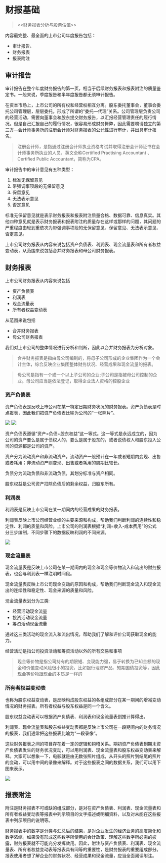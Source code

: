 # 财报基础

><<财务报表分析与股票估值>>

内容最完整、最全面的上市公司年度报告包括：

* 审计报告、
* 财务报表
* 报表附注

## 审计报告

审计报告在整个年度财务报告的第一页，相当于后续财务报表和报表附注的质量鉴定书。一般来说，季度报告和半年度报告都无须审计报告。

在资本市场上，上市公司的所有权和经营权相互分离。股东委托董事会，董事会委托公司管理层，层层委托，形成了所谓的“委托—代理”关系。公司管理层负责公司的经营活动，需要向董事会和股东提交财务报告，以汇报经营管理责任的履行情况。但是自己汇报自己的履行情况，很容易形成财务舞弊，因此需要聘请独立的第三方—会计师事务所的注册会计师对财务报表的公允性进行审计，并出具审计报告。

>注册会计师，是指通过注册会计师执业资格考试并取得注册会计师证书在会计师事务所执业的人员，英文全称Certified Practising Accountant 、Certified Public Accountant，简称为CPA。

审计报告中的审计意见有五种类型：
1. 标准无保留意见
2. 带强调事项段的无保留意见
3. 保留意见
4. 无法表示意见
5. 否定意见


标准无保留意见就是表示财务报表和报表附注质量合格、数据可靠、信息真实。其他四种意见就是表示财务报表和报表附注的质量存在这样或那样的问题，其问题的严重程度由轻到重依次为带强调事项段的无保留意见、保留意见、无法表示意见、否定意见。


上市公司财务报表从内容来说包括资产负债表、利润表、现金流量表和所有者权益变动表，从范围来说包括合并财务报表和母公司财务报表。


## 财务报表

上市公司财务报表从内容来说包括
* 资产负债表
* 利润表
* 现金流量表
* 所有者权益变动表

从范围来说包括
* 合并财务报表
* 母公司财务报表

我们对上市公司的整体情况进行分析和判断，因此以合并财务报表为分析对象。

>合并财务报表是指由母公司编制的，将母子公司形成的企业集团作为一个会计主体，综合反映企业集团整体财务状况、经营成果和现金流量的报表。

>母公司是指有一个或一个以上子公司的企业;子公司是指被母公司控制的企业。母公司应当是依法登记，取得企业法人资格的控股企业

### 资产负债表

资产负债表是反映上市公司在某一特定日期财务状况的财务报表。资产负债表是时点报表，因此我们把资产负债表比喻为公司的“一张照片”。

![](./img/资产负债表1.png)
![](./img/资产负债表2.png)

资产负债表遵循“资产=负债+股东权益”这一等式。这一等式是永远成立的，因为公司的资产要么是属于债权人的，要么是属于股东的，或者说债权人和股东投入公司的资源都是公司的资产。

资产分为流动资产和非流动资产。流动资产一般预计在一年或者短期内变现、出售或者耗用；非流动资产则变现、出售或者耗用的周期比较长。

负债分为流动负债和非流动负债，其划分标准与资产相同。

股东权益是公司资产扣除负债后的剩余权益，归股东所有。



### 利润表

利润表是反映上市公司在某一期间内的经营成果的财务报表。

利润表反映上市公司经营业绩的主要来源和构成，帮助我们判断利润的连续性和稳定性、利润的质量和风险。上市公司的利润表根据“利润=收入-成本费用”的公式分三步编制，不同步骤下的数据反映利润的不同来源。

![](./img/利润表.png)


### 现金流量表

现金流量表是反映上市公司在某一期间内的现金和现金等价物流入和流出的财务报表，也会与利润表一样注明时间段。

现金流量表反映上市公司现金变动的原因和构成，帮助我们判断现金流入和现金流出的连续性和稳定性、现金来源的质量和风险。

现金流量表划分为三类:

* 经营活动现金流量
* 投资活动现金流量
* 筹资活动现金流量

通过这三类活动的现金流入和流出情况，帮助我们了解和评价公司获取现金的能力。

经营活动是指公司投资活动和筹资活动以外的所有交易和事项

>现金等价物是指公司持有的期限短、变现能力强，易于转换为已知金额的现金和价值变动风险很小的投资，比如银行理财产品、短期国债投资等，因此现金等价物跟现金的本质是一样的



### 所有者权益变动表

也称为股东权益变动表，是反映构成股东权益的各组成部分在某一期间的增减变动情况的财务报表。所有者权益与股东权益是同一个含义。

股东权益变动表可以根据资产负债表、利润表和现金流量表倒推计算得出。

利润表、现金流量表和股东权益变动表都是反映上市公司在一段期间内的财务情况的报表，我们通常把这些报表比喻为“一段录像”。

这些财务报表之间的项目存在着一定的逻辑和钩稽关系。期初资产负债表到期末资产负债表发生的财务状况变动，可以用利润表、现金流量表和股东权益变动表来解释。大家可以想象一下，电影就是由无数张照片组成，从开头的照片到结尾的照片的变动，可以用中间的录像来解释。对于这些报表之间的数据关系，我们可以用下图来表示。

![](./img/财务报表之间的数据关系.jpeg)


## 报表附注

附注是财务报表不可或缺的组成部分，是对在资产负债表、利润表、现金流量表和所有者权益变动表等报表中列示项目的文字描述或明细资料，以及对未能在这些报表中列示项目的说明等。

财务报表中的数字是分类与汇总后的结果，是对企业发生的经济业务的高度简化和数字浓缩。如果没有形成这些数字所使用的会计政策、理解这些数字所必需的披露，财务报表就不可能充分发挥效用。因此，附注与资产负债表、利润表、现金流量表、所有者权益变动表等报表具有同等的重要性，是财务报表的重要组成部分。报表使用者想了解企业的财务状况、经营成果和现金流量，应当全面阅读附注。